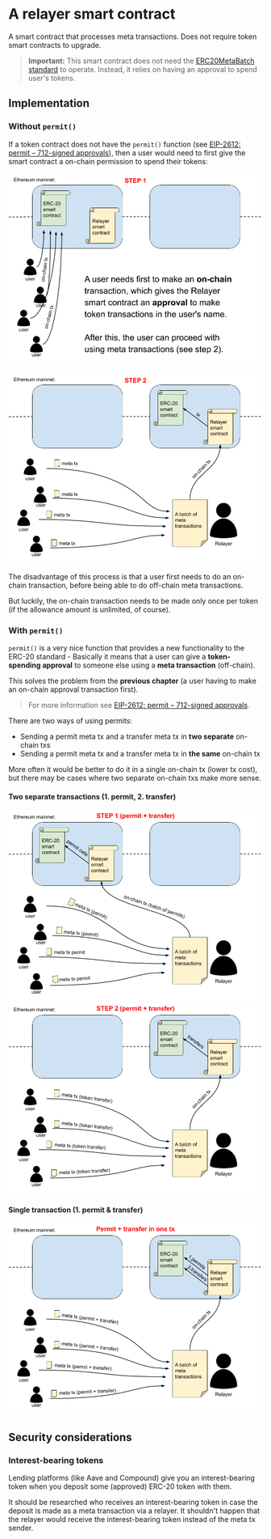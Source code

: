 # A relayer smart contract

A smart contract that processes meta transactions. Does not require token smart contracts to upgrade.

> **Important:** This smart contract does not need the [ERC20MetaBatch standard](https://github.com/defifuture/erc20-batched-meta-transactions) to operate. Instead, it relies on having an approval to spend user's tokens.

## Implementation

### Without `permit()`

If a token contract does not have the `permit()` function (see [EIP-2612: permit – 712-signed approvals](https://eips.ethereum.org/EIPS/eip-2612)), then a user would need to first give the smart contract a on-chain permission to spend their tokens:

![](img/meta-txs-via-relayer-smart-contract-part-1.png)

![](img/meta-txs-via-relayer-smart-contract-part-2.png)

The disadvantage of this process is that a user first needs to do an on-chain transaction, before being able to do off-chain meta transactions. 

But luckily, the on-chain transaction needs to be made only once per token (if the allowance amount is unlimited, of course).

### With `permit()`

`permit()` is a very nice function that provides a new functionality to the ERC-20 standard - Basically it means that a user can give a **token-spending approval** to someone else using a **meta transaction** (off-chain). 

This solves the problem from the **previous chapter** (a user having to make an on-chain approval transaction first).

> For more information see [EIP-2612: permit – 712-signed approvals](https://eips.ethereum.org/EIPS/eip-2612).

There are two ways of using permits:

- Sending a permit meta tx and a transfer meta tx in **two separate** on-chain txs
- Sending a permit meta tx and a transfer meta tx in **the same** on-chain tx

More often it would be better to do it in a single on-chain tx (lower tx cost), but there may be cases where two separate on-chain txs make more sense.

#### Two separate transactions (1. permit, 2. transfer)

![](img/meta-txs-permit-relayer-two-steps-1.png)
![](img/meta-txs-permit-relayer-two-steps-2.png)

#### Single transaction (1. permit & transfer)

![](img/meta-txs-permit-relayer-single-step.png)

## Security considerations

### Interest-bearing tokens

Lending platforms (like Aave and Compound) give you an interest-bearing token when you deposit some (approved) ERC-20 token with them.

It should be researched who receives an interest-bearing token in case the deposit is made as a meta transaction via a relayer. It shouldn't happen that the relayer would receive the interest-bearing token instead of the meta tx sender.